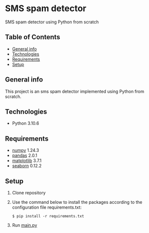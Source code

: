 SMS spam detector
=====

SMS spam detector using Python from scratch

## Table of Contents
* [General info](#general-info)
* [Technologies](#technologies)
* [Requirements](#requirements)
* [Setup](#setup)

## General info
This project is an sms spam detector implemented using Python from scratch.

## Technologies
* Python 3.10.6

## Requirements
* [numpy](https://numpy.org/) 1.24.3 
* [pandas](https://pandas.pydata.org/) 2.0.1 
* [matplotlib](https://matplotlib.org/) 3.7.1 
* [seaborn](https://seaborn.pydata.org/) 0.12.2 

## Setup
1. Clone repository
2. Use the command below to install the packages according to the configuration file requirements.txt:

    `$ pip install -r requirements.txt`

3. Run [main.py](main.py)
